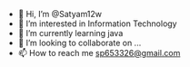 - 👋 Hi, I’m @Satyam12w
- 👀 I’m interested in Information Technology
- 🌱 I’m currently learning java 
- 💞️ I’m looking to collaborate on ...
- 📫 How to reach me sp653326@gmail.com

<!---
Satyam12w/Satyam12w is a ✨ special ✨ repository because its `README.md` (this file) appears on your GitHub profile.
You can click the Preview link to take a look at your changes.
--->
